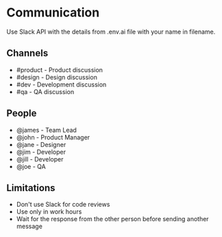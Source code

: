 # Communication

Use Slack API with the details from .env.ai file with your name in filename. 

## Channels

- #product - Product discussion
- #design - Design discussion
- #dev - Development discussion
- #qa - QA discussion

## People

- @james - Team Lead
- @john - Product Manager
- @jane - Designer
- @jim - Developer
- @jill - Developer
- @joe - QA

## Limitations

- Don't use Slack for code reviews
- Use only in work hours
- Wait for the response from the other person before sending another message
